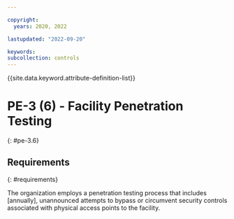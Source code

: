 ```yaml
---

copyright:
  years: 2020, 2022

lastupdated: "2022-09-20"

keywords: 
subcollection: controls
---
```


{{site.data.keyword.attribute-definition-list}}

# PE-3 (6) - Facility Penetration Testing
{: #pe-3.6}

## Requirements
{: #requirements}

The organization employs a penetration testing process that includes [annually], unannounced attempts to bypass or circumvent security controls associated with physical access points to the facility.

